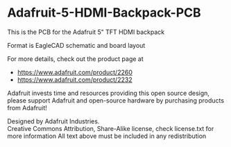 # Adafruit-5-HDMI-Backpack-PCB

This is the PCB for the Adafruit 5" TFT HDMI backpack

Format is EagleCAD schematic and board layout

For more details, check out the product page at

   * https://www.adafruit.com/product/2260
   * https://www.adafruit.com/product/2232

Adafruit invests time and resources providing this open source design, 
please support Adafruit and open-source hardware by purchasing 
products from Adafruit!

Designed by Adafruit Industries.  
Creative Commons Attribution, Share-Alike license, check license.txt for more information
All text above must be included in any redistribution